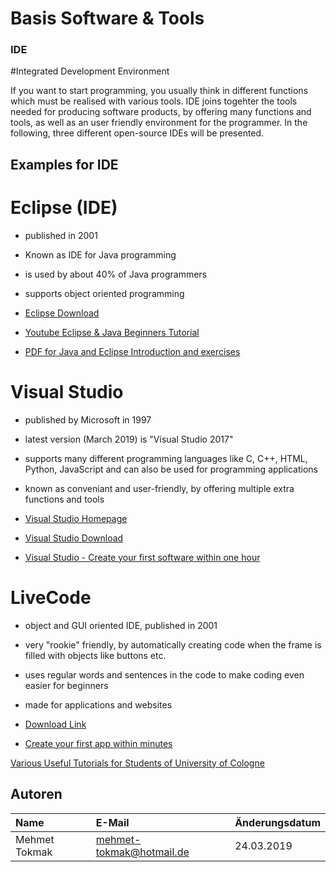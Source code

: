 # Basis Software & Tools

### IDE

#Integrated Development Environment

If you want to start programming, you usually think in different functions which must be realised with various tools.
IDE joins togehter the tools needed for producing software products, by offering many functions and tools, as well as an user friendly environment for the programmer.
In the following, three different open-source IDEs will be presented.

## Examples for IDE

# Eclipse (IDE)

- published in 2001
- Known as IDE for Java programming
- is used by about 40% of Java programmers
- supports object oriented programming


- [Eclipse Download](https://www.heise.de/download/product/eclipse-ide-for-jee-developers-62100)
- [Youtube Eclipse & Java Beginners Tutorial](https://www.youtube.com/watch?v=_BgdXgWiaEY)
- [PDF for Java and Eclipse Introduction and exercises](http://www.mosbach.dhbw.de/fileadmin/user/public/personen/neuendorf/JUebung.pdf) 


# Visual Studio

- published by Microsoft in 1997
- latest version (March 2019) is "Visual Studio 2017"
- supports many different programming languages like C, C++, HTML, Python, JavaScript and can also be used for programming applications
- known as conveniant and user-friendly, by offering multiple extra functions and tools

- [Visual Studio Homepage](https://visualstudio.microsoft.com/de/?rr=https%3A%2F%2Fde.wikipedia.org%2F)
- [Visual Studio Download](https://visualstudio.microsoft.com/de/vs/community/)
- [Visual Studio - Create your first software within one hour](https://www.youtube.com/watch?v=e-F-iHSYpzU&t=2413s)


# LiveCode

- object and GUI oriented IDE, published in 2001
- very "rookie" friendly, by automatically creating code when the frame is filled with objects like buttons etc.
- uses regular words and sentences in the code to make coding even easier for beginners
- made for applications and websites

- [Download Link](www.livecode.org)
- [Create your first app within minutes](https://www.youtube.com/watch?v=ii-v8uj4Tyg)


[Various Useful Tutorials for Students of University of Cologne](https://rrzk.uni-koeln.de/elearning-kurse.html)

## Autoren

| Name | E-Mail | Änderungsdatum |
|:-----|:-------|:---------------|
|    Mehmet Tokmak  |      mehmet-tokmak@hotmail.de  |          24.03.2019      |
